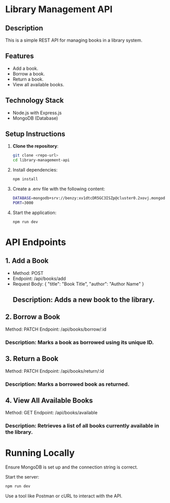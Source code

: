# Library Management API

## Description
This is a simple REST API for managing books in a library system.

## Features
- Add a book.
- Borrow a book.
- Return a book.
- View all available books.

## Technology Stack
- Node.js with Express.js
- MongoDB (Database)

## Setup Instructions
1. **Clone the repository**:
   ```bash
   git clone <repo-url>
   cd library-management-api

2. Install dependencies:
   ```bash
   npm install
   
3. Create a .env file with the following content:
   ```bash
   DATABASE=mongodb+srv://benzy:xv1dtcDR5GC3ISZp@cluster0.2xovj.mongodb.net/Library_DB?retryWrites=true&w=majority
   PORT=3000

4. Start the application:
   ```bash
   npm run dev

# API Endpoints
## 1. Add a Book
- Method: POST
- Endpoint: /api/books/add
- Request Body:
      {
         "title": "Book Title",
          "author": "Author Name"
      }
   ## Description: Adds a new book to the library.

## 2. Borrow a Book
Method: PATCH 
Endpoint: /api/books/borrow/:id
### Description: Marks a book as borrowed using its unique ID.

## 3. Return a Book
Method: PATCH
Endpoint: /api/books/return/:id
  ### Description: Marks a borrowed book as returned.

## 4. View All Available Books
Method: GET
Endpoint: /api/books/available
   ### Description: Retrieves a list of all books currently available in the library.

   
# Running Locally
Ensure MongoDB is set up and the connection string is correct.

Start the server:
```bash
npm run dev
```
Use a tool like Postman or cURL to interact with the API.
